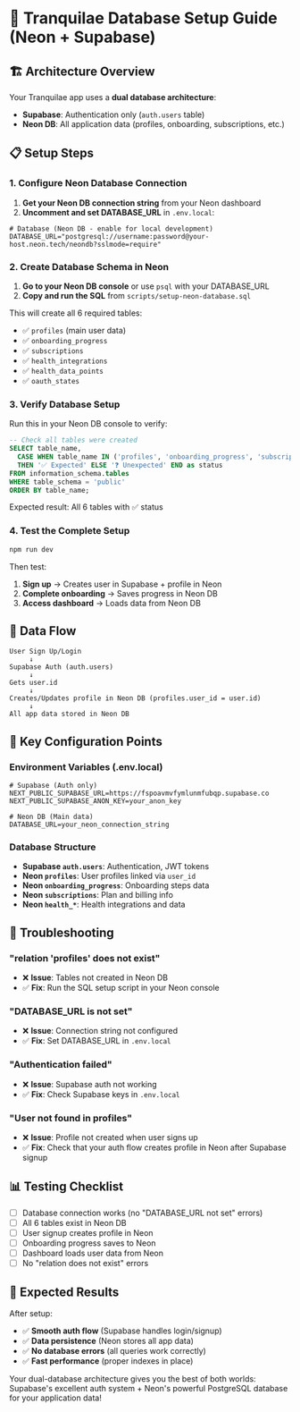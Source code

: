 # 🚀 Tranquilae Database Setup Guide (Neon + Supabase)

## 🏗️ Architecture Overview

Your Tranquilae app uses a **dual database architecture**:

- **Supabase**: Authentication only (`auth.users` table)
- **Neon DB**: All application data (profiles, onboarding, subscriptions, etc.)

## 📋 Setup Steps

### 1. Configure Neon Database Connection

1. **Get your Neon DB connection string** from your Neon dashboard
2. **Uncomment and set DATABASE_URL** in `.env.local`:

```env
# Database (Neon DB - enable for local development)
DATABASE_URL="postgresql://username:password@your-host.neon.tech/neondb?sslmode=require"
```

### 2. Create Database Schema in Neon

1. **Go to your Neon DB console** or use `psql` with your DATABASE_URL
2. **Copy and run the SQL** from `scripts/setup-neon-database.sql`

This will create all 6 required tables:
- ✅ `profiles` (main user data)
- ✅ `onboarding_progress` 
- ✅ `subscriptions`
- ✅ `health_integrations`
- ✅ `health_data_points`
- ✅ `oauth_states`

### 3. Verify Database Setup

Run this in your Neon DB console to verify:

```sql
-- Check all tables were created
SELECT table_name, 
  CASE WHEN table_name IN ('profiles', 'onboarding_progress', 'subscriptions', 'health_integrations', 'health_data_points', 'oauth_states') 
  THEN '✅ Expected' ELSE '❓ Unexpected' END as status
FROM information_schema.tables 
WHERE table_schema = 'public'
ORDER BY table_name;
```

Expected result: All 6 tables with ✅ status

### 4. Test the Complete Setup

```bash
npm run dev
```

Then test:
1. **Sign up** → Creates user in Supabase + profile in Neon
2. **Complete onboarding** → Saves progress in Neon DB
3. **Access dashboard** → Loads data from Neon DB

## 🔄 Data Flow

```
User Sign Up/Login
     ↓
Supabase Auth (auth.users)
     ↓ 
Gets user.id
     ↓
Creates/Updates profile in Neon DB (profiles.user_id = user.id)
     ↓
All app data stored in Neon DB
```

## 🔧 Key Configuration Points

### Environment Variables (.env.local)
```env
# Supabase (Auth only)
NEXT_PUBLIC_SUPABASE_URL=https://fspoavmvfymlunmfubqp.supabase.co
NEXT_PUBLIC_SUPABASE_ANON_KEY=your_anon_key

# Neon DB (Main data)
DATABASE_URL=your_neon_connection_string
```

### Database Structure
- **Supabase `auth.users`**: Authentication, JWT tokens
- **Neon `profiles`**: User profiles linked via `user_id`
- **Neon `onboarding_progress`**: Onboarding steps data
- **Neon `subscriptions`**: Plan and billing info
- **Neon `health_*`**: Health integrations and data

## 🐛 Troubleshooting

### "relation 'profiles' does not exist"
- ❌ **Issue**: Tables not created in Neon DB
- ✅ **Fix**: Run the SQL setup script in your Neon console

### "DATABASE_URL is not set"
- ❌ **Issue**: Connection string not configured
- ✅ **Fix**: Set DATABASE_URL in `.env.local`

### "Authentication failed"
- ❌ **Issue**: Supabase auth not working
- ✅ **Fix**: Check Supabase keys in `.env.local`

### "User not found in profiles"
- ❌ **Issue**: Profile not created when user signs up
- ✅ **Fix**: Check that your auth flow creates profile in Neon after Supabase signup

## 📊 Testing Checklist

- [ ] Database connection works (no "DATABASE_URL not set" errors)
- [ ] All 6 tables exist in Neon DB
- [ ] User signup creates profile in Neon
- [ ] Onboarding progress saves to Neon
- [ ] Dashboard loads user data from Neon
- [ ] No "relation does not exist" errors

## 🎯 Expected Results

After setup:
- ✅ **Smooth auth flow** (Supabase handles login/signup)
- ✅ **Data persistence** (Neon stores all app data)
- ✅ **No database errors** (all queries work correctly)
- ✅ **Fast performance** (proper indexes in place)

Your dual-database architecture gives you the best of both worlds: Supabase's excellent auth system + Neon's powerful PostgreSQL database for your application data!
